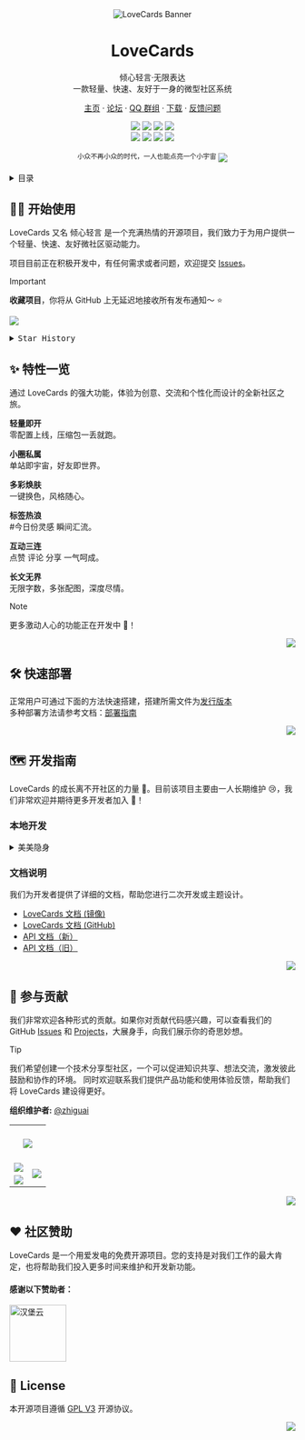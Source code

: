 <div align="center"><a name="readme-top"></a>

<img src="https://youke1.picui.cn/s1/2025/08/20/68a58e9d4bf4f.png" alt="LoveCards Banner">

<h1>LoveCards</h1>

倾心轻言·无限表达<br/>
一款轻量、快速、友好于一身的微型社区系统

[主页][lovecard-link] · [论坛][lovecard-forum-link] · [QQ 群组][lovecard-qqgroup-link] · [下载][github-releasedate-link] · [反馈问题](github-issues-link)

<!-- SHIELD GROUP -->

[![][github-release-shield]][github-release-link]
[![][github-action-release-shield]][github-action-release-link]
[![][github-releasedate-shield]][github-releasedate-link]
[![][github-contributors-shield]][github-contributors-link]<br>
[![][github-forks-shield]][github-forks-link]
[![][github-stars-shield]][github-stars-link]
[![][github-issues-shield]][github-issues-link]
[![][github-license-shield]][github-license-link]

<sup>小众不再小众的时代，一人也能点亮一个小宇宙</sup>
![][image-overview]

</div>

<details>
<summary><kbd>目录</kbd></summary>

-   [👋🏻 开始使用](#-开始使用)
-   [✨ 特性一览](#-特性一览)
-   [🛠️ 快速部署](#️-快速部署)
-   [🗺️ 开发指南](#️-开发指南)
-   [🤝 参与贡献](#-参与贡献)
-   [❤️ 社区赞助](#️-社区赞助)
-   [📜 License](#-license)

</details>

## 👋🏻 开始使用

LoveCards 又名 倾心轻言 是一个充满热情的开源项目，我们致力于为用户提供一个轻量、快速、友好微社区驱动能力。

项目目前正在积极开发中，有任何需求或者问题，欢迎提交 [Issues][github-issues-link]。

> [!IMPORTANT]
>
> **收藏项目**，你将从 GitHub 上无延迟地接收所有发布通知～ ⭐️

[![][image-star]][github-stars-link]

<details><summary><kbd>Star History</kbd></summary>
<a href="https://github.com/zhiguai/LoveCards/stargazers">
    <picture>
      <source media="(prefers-color-scheme: dark)" srcset="https://api.star-history.com/svg?repos=zhiguai/LoveCards&type=Date&theme=dark">
      <img alt="Star History Chart" src="https://api.star-history.com/svg?repos=zhiguai/LoveCards&type=Date">
    </picture>
</a>
</details>

## ✨ 特性一览

通过 LoveCards 的强大功能，体验为创意、交流和个性化而设计的全新社区之旅。

**轻量即开**  
零配置上线，压缩包一丢就跑。

**小圈私属**  
单站即宇宙，好友即世界。

**多彩焕肤**  
一键换色，风格随心。

**标签热浪**  
#今日份灵感 瞬间汇流。

**互动三连**  
点赞 评论 分享 一气呵成。

**长文无界**  
无限字数，多张配图，深度尽情。

> [!NOTE]
> 更多激动人心的功能正在开发中 🤫！

<div align="right">

[![][back-to-top]](#readme-top)

</div>

## 🛠️ 快速部署

正常用户可通过下面的方法快速搭建，搭建所需文件为[发行版本][github-releasedate-link]  
多种部署方法请参考文档：[部署指南][lovecard-docs-link]

<div align="right">

[![][back-to-top]](#readme-top)

</div>

## 🗺️ 开发指南

LoveCards 的成长离不开社区的力量 👏。目前该项目主要由一人长期维护 😢，我们非常欢迎并期待更多开发者加入 🤝！

### 本地开发

<details>
<summary><kbd>美美隐身</kbd></summary>

#### 环境要求

-   Web 服务器: Nginx / Apache
-   PHP: 8.0+
-   数据库: MySQL5.7+
-   依赖管理: Composer
-   缓存 (可选): Redis

#### 安装步骤

1.  **获取程序**：
    ```bash
    https://github.com/LoveCards/LoveCardsV2.git
    ```
2.  **安装依赖**：
    ```bash
    composer install
    ```
3.  **配置 Web 服务器**：
    -   设置网站的运行目录为 `public`
    -   设置伪静态规则，规则可参考 `.dev/env` 目录下的 `.htaccess`文件
4.  **安装引导**： - (可选) 如存在 `lock.txt` 文件，请先删除 - (可选) 确保程序根目录拥有写入权限 - 访问你的网站域名，程序将自动跳转至安装向导页面，根据提示完成安装
</details>

### 文档说明

我们为开发者提供了详细的文档，帮助您进行二次开发或主题设计。

-   [LoveCards 文档 (镜像)][lovecard-docs-link]
-   [LoveCards 文档 (GitHub)](https://lovecards.github.io)
-   [API 文档（新）](https://docs.apipost.net/docs/detail/43a9aeee4403000?target_id=)
-   [API 文档（旧）](https://console-docs.apipost.cn/preview/ad83ecdb4f10e38b/e187796270055b7b)

<div align="right">

[![][back-to-top]](#readme-top)

</div>

## 🤝 参与贡献

我们非常欢迎各种形式的贡献。如果你对贡献代码感兴趣，可以查看我们的 GitHub [Issues][github-issues-link] 和 [Projects][github-project-link]，大展身手，向我们展示你的奇思妙想。

> [!TIP]
>
> 我们希望创建一个技术分享型社区，一个可以促进知识共享、想法交流，激发彼此鼓励和协作的环境。
> 同时欢迎联系我们提供产品功能和使用体验反馈，帮助我们将 LoveCards 建设得更好。
>
> **组织维护者:** [@zhiguai](https://github.com/zhiguai)

<a href="https://github.com/LoveCards/LoveCardsV2/graphs/contributors" target="_blank">
  <table>
    <tr>
      <th colspan="2">
        <br><img src="https://contrib.rocks/image?repo=LoveCards/LoveCardsV2"><br><br>
      </th>
    </tr>
    <tr>
      <td>
        <picture>
          <source media="(prefers-color-scheme: dark)" srcset="https://next.ossinsight.io/widgets/official/compose-org-active-contributors/thumbnail.png?activity=active&period=past_28_days&image_size=2x3&owner_id=143197888&repo_ids=582292948&color_scheme=dark">
          <img src="https://next.ossinsight.io/widgets/official/compose-org-active-contributors/thumbnail.png?activity=active&period=past_28_days&image_size=2x3&owner_id=143197888&repo_ids=582292948&color_scheme=light">
        </picture>
      </td>
      <td rowspan="2">
        <picture>
          <source media="(prefers-color-scheme: dark)" srcset="https://next.ossinsight.io/widgets/official/compose-org-participants-growth/thumbnail.png?activity=active&period=past_28_days&owner_id=131470832&repo_ids=643445235&image_size=4x7&color_scheme=dark">
          <img src="https://next.ossinsight.io/widgets/official/compose-org-participants-growth/thumbnail.png?activity=active&period=past_28_days&owner_id=131470832&repo_ids=643445235&image_size=4x7&color_scheme=light">
        </picture>
      </td>
    </tr>
    <tr>
      <td>
        <picture>
          <source media="(prefers-color-scheme: dark)" srcset="https://next.ossinsight.io/widgets/official/compose-org-active-contributors/thumbnail.png?activity=new&period=past_28_days&image_size=2x3&owner_id=143197888&repo_ids=582292948&color_scheme=dark">
          <img src="https://next.ossinsight.io/widgets/official/compose-org-active-contributors/thumbnail.png?activity=new&period=past_28_days&image_size=2x3&owner_id=143197888&repo_ids=582292948&color_scheme=light">
        </picture>
      </td>
    </tr>
  </table>
</a>

<div align="right">

[![][back-to-top]](#readme-top)

</div>

## ❤️ 社区赞助

LoveCards 是一个用爱发电的免费开源项目。您的支持是对我们工作的最大肯定，也将帮助我们投入更多时间来维护和开发新功能。

#### 感谢以下赞助者：

<a href="https://hbyidc.com/recommend/4ai5youo0mTC">
  <img src="https://hbyidc.com/upload/common/default/a471175ea0195f59eb6d14dec27bafea1749120583%5E%E6%B1%89%E5%A0%A1%E4%BA%911020-02.png" width="100" alt="汉堡云">
</a>

## 📜 License

本开源项目遵循 [GPL V3][github-license-link] 开源协议。

<div align="right">

[![][back-to-top]](#readme-top)

</div>

[github-release-link]: https://github.com/LoveCards/LoveCardsV2/releases
[github-release-shield]: https://img.shields.io/github/v/release/LoveCards/LoveCardsV2?color=369eff&labelColor=black&logo=github&style=flat-square
[github-action-release-link]: https://github.com/LoveCards/LoveCardsV2/actions/workflows/release.yml
[github-action-release-shield]: https://img.shields.io/github/actions/workflow/status/LoveCards/LoveCardsV2/release.yml?label=release&labelColor=black&logo=githubactions&logoColor=white&style=flat-square
[github-releasedate-link]: https://github.com/LoveCards/LoveCardsV2/releases
[github-releasedate-shield]: https://img.shields.io/github/release-date/LoveCards/LoveCardsV2?labelColor=black&style=flat-square
[github-contributors-link]: https://github.com/LoveCards/LoveCardsV2/graphs/contributors
[github-contributors-shield]: https://img.shields.io/github/contributors/LoveCards/LoveCardsV2?color=c4f042&labelColor=black&style=flat-square
[github-forks-link]: https://github.com/LoveCards/LoveCardsV2/network/members
[github-forks-shield]: https://img.shields.io/github/forks/LoveCards/LoveCardsV2?color=8ae8ff&labelColor=black&style=flat-square
[github-stars-shield]: https://img.shields.io/github/stars/LoveCards/LoveCardsV2?color=ffcb47&labelColor=black&style=flat-square
[github-issues-link]: https://github.com/LoveCards/LoveCardsV2/issues
[github-issues-shield]: https://img.shields.io/github/issues/LoveCards/LoveCardsV2?color=ff80eb&labelColor=black&style=flat-square
[github-license-link]: https://github.com/LoveCards/LoveCardsV2/blob/main/LICENSE
[github-license-shield]: https://img.shields.io/badge/GPL-v3-white?labelColor=black&style=flat-square
[github-project-link]: https://github.com/LoveCards/LoveCardsV2/projects
[back-to-top]: https://img.shields.io/badge/-返回顶部-151515?style=flat-square
[image-overview]: https://youke1.picui.cn/s1/2025/08/20/68a58e9d82ca0.png
[image-star]: https://youke1.picui.cn/s1/2025/08/20/68a58e961f48c.png
[github-stars-link]: https://github.com/LoveCards/LoveCardsV2/stargazers
[lovecard-link]: https://docs.lovecards.cn/
[lovecard-forum-link]: https://forum.lovecards.cn
[lovecard-docs-link]: https://docs.lovecards.cn/
[lovecard-qqgroup-link]: https://jq.qq.com/?_wv=1027&k=QTRjFYyB
